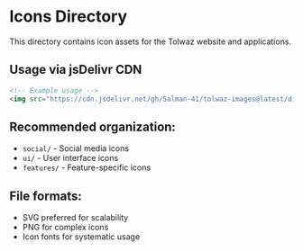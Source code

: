 # Icons Directory

This directory contains icon assets for the Tolwaz website and applications.

## Usage via jsDelivr CDN

```html
<!-- Example usage -->
<img src="https://cdn.jsdelivr.net/gh/Salman-41/tolwaz-images@latest/dist/images/icons/home.svg" alt="Home Icon">
```

## Recommended organization:
- `social/` - Social media icons
- `ui/` - User interface icons
- `features/` - Feature-specific icons

## File formats:
- SVG preferred for scalability
- PNG for complex icons
- Icon fonts for systematic usage
